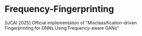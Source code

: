 # Frequency-Fingerprinting
[IJCAI 2025] Official implementation of "Misclassification-driven Fingerprinting for DNNs Using Frequency-aware GANs"
